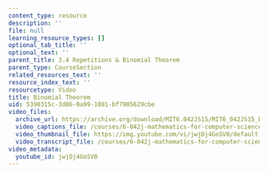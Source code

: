 ```yaml
---
content_type: resource
description: ''
file: null
learning_resource_types: []
optional_tab_title: ''
optional_text: ''
parent_title: 3.4 Repetitions & Binomial Theorem
parent_type: CourseSection
related_resources_text: ''
resource_index_text: ''
resourcetype: Video
title: Binomial Theorem
uid: 5390315c-3d86-0a99-1081-bf7905629cbe
video_files:
  archive_url: https://archive.org/download/MIT6.042JS15/MIT6_042JS15_binomialtheorem_ipod.mp4
  video_captions_file: /courses/6-042j-mathematics-for-computer-science-spring-2015/25e14f07e36e5e5fa05bcd57cb111d59_jwjDj4GoSV0.vtt
  video_thumbnail_file: https://img.youtube.com/vi/jwjDj4GoSV0/default.jpg
  video_transcript_file: /courses/6-042j-mathematics-for-computer-science-spring-2015/9574e80c2765ad3fb16830e6bff3045a_jwjDj4GoSV0.pdf
video_metadata:
  youtube_id: jwjDj4GoSV0
---
```

